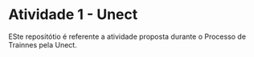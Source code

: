 # Atividade 1 - Unect
 ESte repositótio é referente a atividade proposta durante o Processo de Trainnes pela Unect. 
